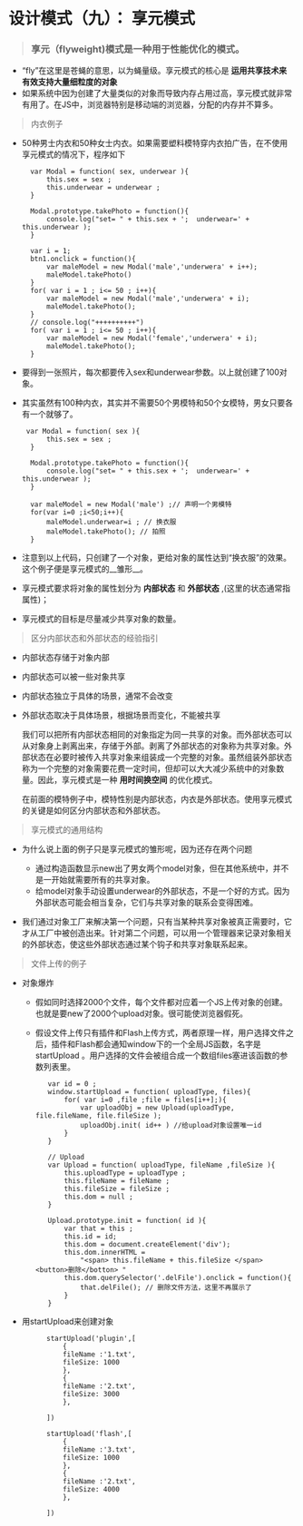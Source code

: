 # 设计模式（九）： 享元模式

> ### 享元（flyweight)模式是一种用于性能优化的模式。
* “fly”在这里是苍蝇的意思，以为蝇量级。享元模式的核心是 __运用共享技术来有效支持大量细粒度的对象__ 
* 如果系统中因为创建了大量类似的对象而导致内存占用过高，享元模式就非常有用了。在JS中，浏览器特别是移动端的浏览器，分配的内存并不算多。

> 内衣例子
* 50种男士内衣和50种女士内衣。如果需要塑料模特穿内衣拍广告，在不使用享元模式的情况下，程序如下

        var Modal = function( sex, underwear ){
            this.sex = sex ;
            this.underwear = underwear ;
        }

        Modal.prototype.takePhoto = function(){
            console.log("set= " + this.sex + ';  underwear=' + this.underwear );
        }

        var i = 1;
        btn1.onclick = function(){
            var maleModel = new Modal('male','underwera' + i++);
            maleModel.takePhoto()
        }
        for( var i = 1 ; i<= 50 ; i++){
            var maleModel = new Modal('male','underwera' + i);
            maleModel.takePhoto();
        }
        // console.log("++++++++++")
        for( var i = 1 ; i<= 50 ; i++){
            var maleModel = new Modal('female','underwera' + i);
            maleModel.takePhoto();
        }

* 要得到一张照片，每次都要传入sex和underwear参数。以上就创建了100对象。
* 其实虽然有100种内衣，其实并不需要50个男模特和50个女模特，男女只要各有一个就够了。

       var Modal = function( sex ){
            this.sex = sex ;
        }

        Modal.prototype.takePhoto = function(){
            console.log("set= " + this.sex + ';  underwear=' + this.underwear );
        }

        var maleModel = new Modal('male') ;// 声明一个男模特
        for(var i=0 ;i<50;i++){
            maleModel.underwear=i ; // 换衣服
            maleModel.takePhoto(); // 拍照
        }

* 注意到以上代码，只创建了一个对象，更给对象的属性达到“换衣服”的效果。这个例子便是享元模式的__雏形__。
* 享元模式要求将对象的属性划分为 __内部状态__ 和 __外部状态__ ,(这里的状态通常指属性)；
* 享元模式的目标是尽量减少共享对象的数量。

> 区分内部状态和外部状态的经验指引
* 内部状态存储于对象内部
* 内部状态可以被一些对象共享
* 内部状态独立于具体的场景，通常不会改变
* 外部状态取决于具体场景，根据场景而变化，不能被共享

  我们可以把所有内部状态相同的对象指定为同一共享的对象。而外部状态可以从对象身上剥离出来，存储于外部。剥离了外部状态的对象称为共享对象。外部状态在必要时被传入共享对象来组装成一个完整的对象。虽然组装外部状态称为一个完整的对象需要花费一定时间，但却可以大大减少系统中的对象数量。因此，享元模式是一种 __用时间换空间__ 的优化模式。


  在前面的模特例子中，模特性别是内部状态，内衣是外部状态。使用享元模式的关键是如何区分内部状态和外部状态。

> 享元模式的通用结构
* 为什么说上面的例子只是享元模式的雏形呢，因为还存在两个问题
  * 通过构造函数显示new出了男女两个model对象，但在其他系统中，并不是一开始就需要所有的共享对象。
  * 给model对象手动设置underwear的外部状态，不是一个好的方式。因为外部状态可能会相当复杂，它们与共享对象的联系会变得困难。

* 我们通过对象工厂来解决第一个问题，只有当某种共享对象被真正需要时，它才从工厂中被创造出来。针对第二个问题，可以用一个管理器来记录对象相关的外部状态，使这些外部状态通过某个钩子和共享对象联系起来。

> 文件上传的例子
* 对象爆炸
   * 假如同时选择2000个文件，每个文件都对应着一个JS上传对象的创建。也就是要new了2000个upload对象。很可能使浏览器假死。
   * 假设文件上传只有插件和Flash上传方式，两者原理一样，用户选择文件之后，插件和Flash都会通知window下的一个全局JS函数，名字是startUpload 。用户选择的文件会被组合成一个数组files塞进该函数的参数列表里。

            var id = 0 ;
            window.startUpload = function( uploadType, files){
                for( var i=0 ,file ;file = files[i++];){
                    var uploadObj = new Upload(uploadType, file.fileName, file.fileSize );
                    uploadObj.init( id++ ) //给upload对象设置唯一id 
                }
            }

            // Upload
            var Upload = function( uploadType, fileName ,fileSize ){
                this.uploadType = uploadType ;
                this.fileName = fileName ;
                this.fileSize = fileSize ;
                this.dom = null ;
            }

            Upload.prototype.init = function( id ){
                var that = this ;
                this.id = id;  
                this.dom = document.createElement('div');
                this.dom.innerHTML = 
                    "<span> this.fileName + this.fileSize </span><button>删除</botton> "
                this.dom.querySelector('.delFile').onclick = function(){
                    that.delFile(); // 删除文件方法，这里不再展示了
                }
            }

* 用startUpload来创建对象
        
            startUpload('plugin',[
                {
                fileName :'1.txt',
                fileSize: 1000
                },
                {
                fileName :'2.txt',
                fileSize: 3000
                },
            
            ])

            startUpload('flash',[
                {
                fileName :'3.txt',
                fileSize: 1000
                },
                {
                fileName :'2.txt',
                fileSize: 4000
                },
            
            ])

